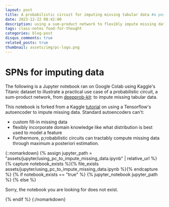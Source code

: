 ```yaml
---
layout: post
title: A probabilistic circuit for imputing missing tabular data #a post with jupyter notebook
date: 2023-12-22 08:42:00
description: using a sum-product network to flexibly impute missing data in Kaggle's Titanic dataset
tags: class-notes food-for-thought
categories: blog-post
disqus_comments: true
related_posts: true
thumbnail: assets/img/pc-logo.png
---
```


# SPNs for imputing data

The following is a Jupyter notebook ran on Google Colab using Kaggle's Titanic dataset to illustrate a practical use case of a probabilistic circuit, a sum-product network, from [deepprob-kit](https://github.com/deeprob-org/deeprob-kit): to impute missing tabular data.

This notebook is forked from a Kaggle [tutorial](https://www.kaggle.com/code/ttminh27/using-autoencoder-to-impute-missing-data) on using a Tensorflow's autoencoder to impute missing data. Standard autoencoders can't:
- custom fill-in missing data
- flexibly incorporate domain knowledge like what distribution is best used to model a feature
- Furthermore, p;robabilistic circuits can tractably compute missing data through maximum a posteriori estimation. 

{::nomarkdown}
{% assign jupyter_path = "assets/jupyter/using_pc_to_impute_missing_data.ipynb" | relative_url %}
{% capture notebook_exists %}{% file_exists assets/jupyter/using_pc_to_impute_missing_data.ipynb %}{% endcapture %}
{% if notebook_exists == "true" %}
    {% jupyter_notebook jupyter_path %}
{% else %}
    <p>Sorry, the notebook you are looking for does not exist.</p>
{% endif %}
{:/nomarkdown}


